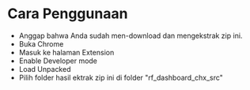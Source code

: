 # Cara Penggunaan

- Anggap bahwa Anda sudah men-download dan mengekstrak zip ini.
- Buka Chrome
- Masuk ke halaman Extension
- Enable Developer mode
- Load Unpacked
- Pilih folder hasil ektrak zip ini di folder "rf_dashboard_chx_src"

